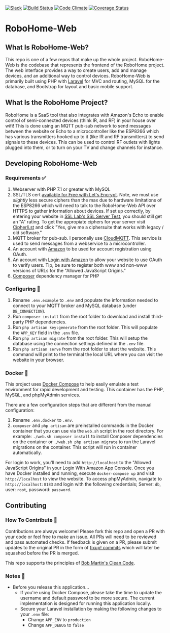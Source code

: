 [![Slack](https://robohome-slackin.herokuapp.com/badge.svg)](https://robohome-slackin.herokuapp.com)
[![Build Status](https://travis-ci.org/dbudwin/RoboHome-Web.svg?branch=master)](https://travis-ci.org/dbudwin/RoboHome-Web)
[![Code Climate](https://codeclimate.com/github/dbudwin/RoboHome-Web/badges/gpa.svg)](https://codeclimate.com/github/dbudwin/RoboHome-Web)
[![Coverage Status](https://coveralls.io/repos/github/dbudwin/RoboHome-Web/badge.svg)](https://coveralls.io/github/dbudwin/RoboHome-Web)

# RoboHome-Web

## What Is RoboHome-Web?

This repo is one of a few repos that make up the whole project.  RoboHome-Web is the codebase that represents the frontend of the RoboHome project.  The web interface provides a way to create users, add and manage devices, and an additional way to control devices.  RoboHome-Web is primarily built using PHP with [Laravel](https://laravel.com/) for MVC and routing, MySQL for the database, and Bootstrap for layout and basic mobile support.

## What Is the RoboHome Project?

RoboHome is a SaaS tool that also integrates with Amazon's Echo to enable control of semi-connected devices (think IR, and RF) in your house over wifi! This is done using an MQTT pub-sub network to send messages between the website or Echo to a microcontroller like the ESP8266 which has various transmitters hooked up to it (like IR and RF transmitters) to send signals to these devices. This can be used to control RF outlets with lights plugged into them, or to turn on your TV and change channels for instance.

## Developing RoboHome-Web

### Requirements :white_check_mark:

1. Webserver with PHP 7.1 or greater with MySQL
2. SSL/TLS cert [available for Free with Let's Encrypt](https://www.letsencrypt.org/).  Note, we must use _slightly_ less secure ciphers than the max due to hardware limitations of the ESP8266 which will need to talk to the RoboHome-Web API over HTTPS to gather information about devices.  If set up correctly, by entering your website in [SSL Lab's SSL Server Test](https://www.ssllabs.com/ssltest/index.html), you should still get an "A" rating.  To get the appropiate ciphers for your server visit [Cipherli.st](https://cipherli.st/) and click "Yes, give me a ciphersuite that works with legacy / old software."
2. MQTT broker for pub-sub. I personally use [CloudMQTT](https://www.cloudmqtt.com/). This service is used to send messages from a webservice to a microcontroller.
3. An account with [Amazon](https://www.amazon.com/) to be used for account registration using OAuth.
4. An account with [Login with Amazon](https://login.amazon.com/) to allow your website to use OAuth to verify users.  Tip, be sure to register both www and non-www versions of URLs for the "Allowed JavaScript Origins."
5. [Composer](https://getcomposer.org/) dependency manager for PHP

### Configuring :wrench:

1. Rename `.env.example` to `.env` and populate the information needed to connect to your MQTT broker and MySQL database (under `DB_CONNECTION`).
2. Run `composer install` from the root folder to download and install third-party PHP dependencies.
3. Run `php artisan key:generate` from the root folder.  This will populate the `APP_KEY` field in the `.env` file.
4. Run `php artisan migrate` from the root folder.  This will setup the database using the connection settings defined in the `.env` file.
5. Run `php artisan serve` from the root folder to start the website.  This command will print to the terminal the local URL where you can visit the website in your browser.

### Docker :whale2:

This project uses [Docker Compose](https://docs.docker.com/compose/) to help easily emulate a test environment for rapid development and testing.  This container has the PHP, MySQL, and phpMyAdmin services.

There are a few configuration steps that are different from the manual configuration:
1. Rename `.env.docker` to `.env`.
2. `composer` and `php artisan` are preinstalled commands in the Docker container that you can use via the `web.sh` script in the root directory. For example: `./web.sh composer install` to install Composer dependencies on the container or `./web.sh php artisan migrate` to run the Laravel migrations on the container. This script will run in container automatically.

For login to work, you'll need to add `http://localhost` to the "Allowed JavaScript Origins" in your Login With Amazon App Console.  Once you have Docker installed and running, execute `docker-compose up` and visit `http://localhost` to view the website.  To access phpMyAdmin, navigate to `http://localhost:8183` and login with the following credentials; Server: `db`, user: `root`, password: `password`.

## Contributing

### How To Contribute :gift:

Contributions are always welcome!  Please fork this repo and open a PR with your code or feel free to make an issue.  All PRs will need to be reviewed and pass automated checks.  If feedback is given on a PR, please submit updates to the original PR in the form of [fixup! commits](https://robots.thoughtbot.com/autosquashing-git-commits) which will later be squashed before the PR is merged.

This repo supports the principles of [Bob Martin's Clean Code](http://www.goodreads.com/book/show/3735293-clean-code).

### Notes :notebook:

- Before you release this application...
    - If you're using Docker Compose, please take the time to update the username and default password to be more secure.  The current implementation is designed for running this application locally.
    - Secure your Laravel installation by making the following changes to your `.env` file:
        - Change `APP_ENV` to `production`
        - Change `APP_DEBUG` to `false`
